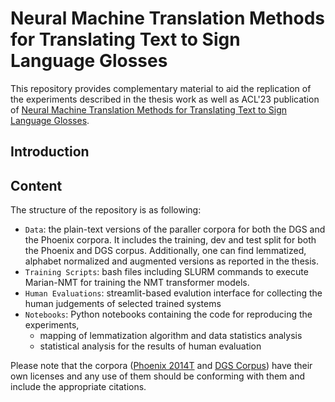# Neural Machine Translation Methods for Translating Text to Sign Language Glosses

This repository provides complementary material to aid the replication of the experiments described in the thesis work as well as ACL'23 publication of [Neural Machine Translation Methods for Translating Text to Sign Language Glosses](https://aclanthology.org/2023.acl-long.700/).


## Introduction


## Content 

The structure of the repository is as following:

 * `Data`: the plain-text versions of the paraller corpora for both the DGS and the Phoenix corpora. It includes the training, dev and test split for both the Phoenix and DGS corpus. Additionally, one can find lemmatized, alphabet normalized and augmented versions as reported in the thesis.  
 * `Training Scripts`: bash files including SLURM commands to execute Marian-NMT for training the NMT transformer models.
 * `Human Evaluations`: streamlit-based evalution interface for collecting the human judgements of selected trained systems
 * `Notebooks`: Python notebooks containing the code for reproducing the experiments, 
   *  mapping of lemmatization algorithm and data statistics analysis
   *  statistical analysis for the results of human evaluation


Please note that the corpora ([Phoenix 2014T](https://www-i6.informatik.rwth-aachen.de/~koller/RWTH-PHOENIX-2014-T/) and [DGS Corpus](https://www.sign-lang.uni-hamburg.de/meinedgs/ling/start_en.html)) have their own licenses and any use of them should be conforming with them and include the appropriate citations. 

